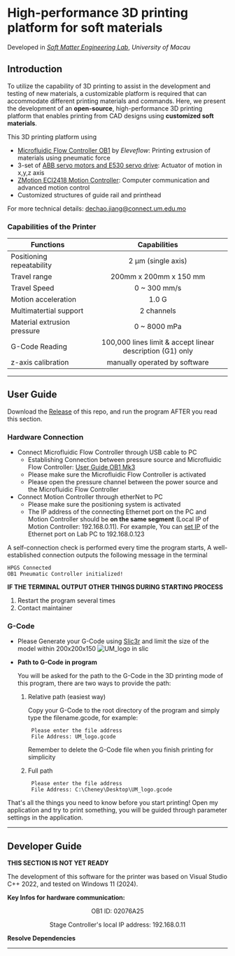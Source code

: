 # High-performance 3D printing platform for soft materials

Developed in [_Soft Matter Engineering Lab_](https://www.fst.um.edu.mo/personal/ieklei/), _University of Macau_

## Introduction
To utilize the capability of 3D printing to assist in the development and testing of new materials, a customizable platform is required that can accommodate different printing materials and commands. Here, we present the development of an __open-source__, high-performance 3D printing platform that enables printing from CAD designs using __customized soft materials__.

This 3D printing platform using 
- [Microfluidic Flow Controller OB1](https://www.elveflow.com/microfluidic-products/microfluidics-flow-control-systems/ob1-pressure-controller/) by _Eleveflow_: Printing extrusion of materials using pneumatic force
- 3-set of [ABB servo motors and E530 servo drive](https://new.abb.com/products/3AXD50001013349/e530-ec0s-1kw0-1): Actuator of motion in x,y,z axis
-  [ZMotion ECI2418 Motion Controller](http://www.zmotionglobal.com/pro_info_144.html): Computer communication and advanced motion control
-  Customized structures of guide rail and printhead

For more technical details: dechao.jiang@connect.um.edu.mo

### Capabilities of the Printer
| Functions | Capabilities |
| --- | :---: |
| Positioning repeatability | 2 μm (single axis) |
| Travel range | 200mm x 200mm x 150 mm |
| Travel Speed | 0 ~ 300 mm/s|
| Motion acceleration | 1.0 G |
| Multimatertial support | 2 channels |
| Material extrusion pressure | 0 ~ 8000 mPa|
| G-Code Reading | 100,000 lines limit & accept linear description (G1) only |
| z-axis calibration | manually operated by software |

***


## User Guide
Download the [Release](https://github.com/Cheney823/CP_Printer/releases/tag/CP_Printer) of this repo, and run the program AFTER you read this section.
### Hardware Connection

- Connect Microfluidic Flow Controller through USB cable to PC
  - Establishing Connection between pressure source and Microfluidic Flow Controller: [User Guide OB1 Mk3](https://support.elveflow.com/helpdesk/attachments/48263070075)
  - Please make sure the Microfluidic Flow Controller is activated
  - Please open the pressure channel between the power source and the Microfluidic Flow Controller
- Connect Motion Controller through etherNet to PC
  - Please make sure the positioning system is activated
  - The IP address of the connecting Ethernet port on the PC and Motion Controller should be **on the same segment** (Local IP of Motion Controller: 192.168.0.11). For example, You can [set IP](https://learn.microsoft.com/en-us/troubleshoot/windows-server/networking/change-ip-address-network-adapter) of the Ethernet port on Lab PC to 192.168.0.123
 
A self-connection check is performed every time the program starts, A well-established connection outputs the following message in the terminal 

```
HPGS Connected
OB1 Pneumatic Controller initialized!
```

**IF THE TERMINAL OUTPUT OTHER THINGS DURING STARTING PROCESS**
1. Restart the program several times
2. Contact maintainer

### G-Code 
- Please Generate your G-Code using [Slic3r](https://slic3r.org/download/) and limit the size of the model within 200x200x150
![UM_logo in slic](https://github.com/Cheney823/CP_Printer/blob/main/Readme/UM_logo_slic.png)
- **Path to G-Code in program**

  You will be asked for the path to the G-Code in the 3D printing mode of this program, there are two ways to provide the path:
  1. Relative path (easiest way)

     Copy your G-Code to the root directory of the program and simply type the filename.gcode, for example:

     ```
      Please enter the file address
      File Address: UM_logo.gcode
     ```
     Remember to delete the G-Code file when you finish printing for simplicity
  3. Full path
     ```
      Please enter the file address
      File Address: C:\Cheney\Desktop\UM_logo.gcode
     ```
That's all the things you need to know before you start printing! Open my application and try to print something, you will be guided through parameter settings in the application. 

***

## Developer Guide

**THIS SECTION IS NOT YET READY**

The development of this software for the printer was based on Visual Studio C++ 2022, and tested on Windows 11 (2024).

**Key Infos for hardware communication:**
<p align="center">OB1 ID: 02076A25</p>
<p align="center">Stage Controller's local IP address: 192.168.0.11</p>

**Resolve Dependencies**
***
